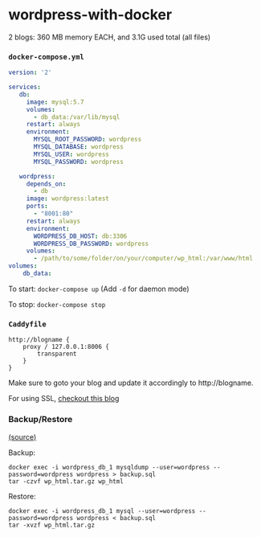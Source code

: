 # wordpress-with-docker

2 blogs: 360 MB memory EACH, and 3.1G used total (all files)

### `docker-compose.yml`

```yaml
version: '2'

services:
   db:
     image: mysql:5.7
     volumes:
       - db_data:/var/lib/mysql
     restart: always
     environment:
       MYSQL_ROOT_PASSWORD: wordpress
       MYSQL_DATABASE: wordpress
       MYSQL_USER: wordpress
       MYSQL_PASSWORD: wordpress

   wordpress:
     depends_on:
       - db
     image: wordpress:latest
     ports:
       - "8001:80"
     restart: always
     environment:
       WORDPRESS_DB_HOST: db:3306
       WORDPRESS_DB_PASSWORD: wordpress
     volumes:
       - /path/to/some/folder/on/your/computer/wp_html:/var/www/html
volumes:
    db_data:
```

To start: `docker-compose up` (Add `-d` for daemon mode)

To stop: `docker-compose stop`

### `Caddyfile`

```
http://blogname {
    proxy / 127.0.0.1:8006 {
        transparent
    }
}
```

Make sure to goto your blog and update it accordingly to http://blogname.

For using SSL, [checkout this blog](https://www.heavymetalcoder.com/how-to-get-wordpress-working-with-https-behind-a-reverse-proxy/)

### Backup/Restore 

[(source)](https://libertyseeds.ca/2015/11/24/Backup-migration-and-recovery-with-WordPress-and-Docker-Compose/)

Backup:

```
docker exec -i wordpress_db_1 mysqldump --user=wordpress --password=wordpress wordpress > backup.sql
tar -czvf wp_html.tar.gz wp_html
```

Restore:

```
docker exec -i wordpress_db_1 mysql --user=wordpress --password=wordpress wordpress < backup.sql
tar -xvzf wp_html.tar.gz 
```

